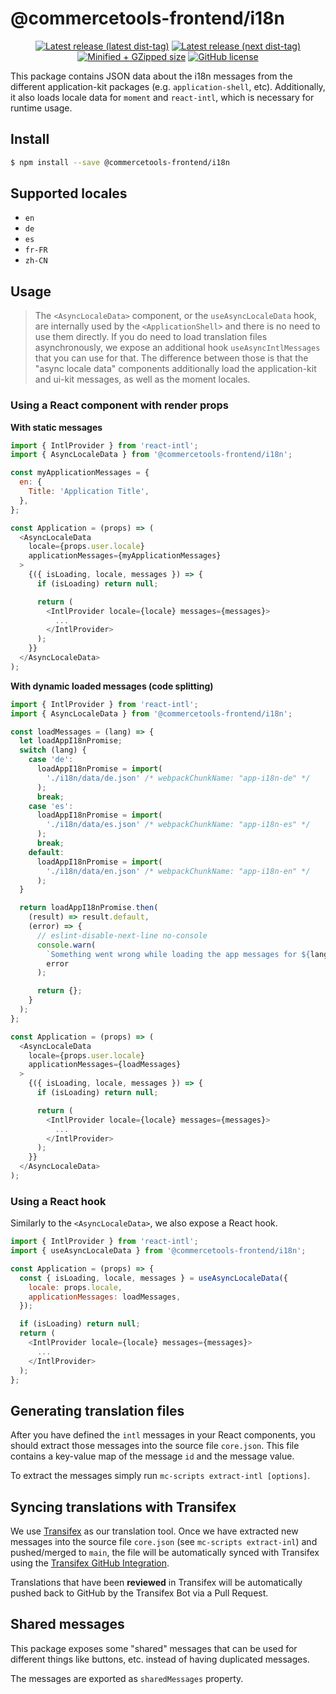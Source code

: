 # @commercetools-frontend/i18n

<p align="center">
  <a href="https://www.npmjs.com/package/@commercetools-frontend/i18n"><img src="https://badgen.net/npm/v/@commercetools-frontend/i18n" alt="Latest release (latest dist-tag)" /></a> <a href="https://www.npmjs.com/package/@commercetools-frontend/i18n"><img src="https://badgen.net/npm/v/@commercetools-frontend/i18n/next" alt="Latest release (next dist-tag)" /></a> <a href="https://bundlephobia.com/result?p=@commercetools-frontend/i18n"><img src="https://badgen.net/bundlephobia/minzip/@commercetools-frontend/i18n" alt="Minified + GZipped size" /></a> <a href="https://github.com/commercetools/merchant-center-application-kit/blob/main/LICENSE"><img src="https://badgen.net/github/license/commercetools/merchant-center-application-kit" alt="GitHub license" /></a>
</p>

This package contains JSON data about the i18n messages from the different application-kit packages (e.g. `application-shell`, etc). Additionally, it also loads locale data for `moment` and `react-intl`, which is necessary for runtime usage.

## Install

```bash
$ npm install --save @commercetools-frontend/i18n
```

## Supported locales

- `en`
- `de`
- `es`
- `fr-FR`
- `zh-CN`

## Usage

> The `<AsyncLocaleData>` component, or the `useAsyncLocaleData` hook, are internally used by the `<ApplicationShell>` and there is no need to use them directly.
> If you do need to load translation files asynchronously, we expose an additional hook `useAsyncIntlMessages` that you can use for that.
> The difference between those is that the "async locale data" components additionally load the application-kit and ui-kit messages, as well as the moment locales.

### Using a React component with render props

**With static messages**

```js
import { IntlProvider } from 'react-intl';
import { AsyncLocaleData } from '@commercetools-frontend/i18n';

const myApplicationMessages = {
  en: {
    Title: 'Application Title',
  },
};

const Application = (props) => (
  <AsyncLocaleData
    locale={props.user.locale}
    applicationMessages={myApplicationMessages}
  >
    {({ isLoading, locale, messages }) => {
      if (isLoading) return null;

      return (
        <IntlProvider locale={locale} messages={messages}>
          ...
        </IntlProvider>
      );
    }}
  </AsyncLocaleData>
);
```

**With dynamic loaded messages (code splitting)**

```js
import { IntlProvider } from 'react-intl';
import { AsyncLocaleData } from '@commercetools-frontend/i18n';

const loadMessages = (lang) => {
  let loadAppI18nPromise;
  switch (lang) {
    case 'de':
      loadAppI18nPromise = import(
        './i18n/data/de.json' /* webpackChunkName: "app-i18n-de" */
      );
      break;
    case 'es':
      loadAppI18nPromise = import(
        './i18n/data/es.json' /* webpackChunkName: "app-i18n-es" */
      );
      break;
    default:
      loadAppI18nPromise = import(
        './i18n/data/en.json' /* webpackChunkName: "app-i18n-en" */
      );
  }

  return loadAppI18nPromise.then(
    (result) => result.default,
    (error) => {
      // eslint-disable-next-line no-console
      console.warn(
        `Something went wrong while loading the app messages for ${lang}`,
        error
      );

      return {};
    }
  );
};

const Application = (props) => (
  <AsyncLocaleData
    locale={props.user.locale}
    applicationMessages={loadMessages}
  >
    {({ isLoading, locale, messages }) => {
      if (isLoading) return null;

      return (
        <IntlProvider locale={locale} messages={messages}>
          ...
        </IntlProvider>
      );
    }}
  </AsyncLocaleData>
);
```

### Using a React hook

Similarly to the `<AsyncLocaleData>`, we also expose a React hook.

```js
import { IntlProvider } from 'react-intl';
import { useAsyncLocaleData } from '@commercetools-frontend/i18n';

const Application = (props) => {
  const { isLoading, locale, messages } = useAsyncLocaleData({
    locale: props.locale,
    applicationMessages: loadMessages,
  });

  if (isLoading) return null;
  return (
    <IntlProvider locale={locale} messages={messages}>
      ...
    </IntlProvider>
  );
};
```

## Generating translation files

After you have defined the `intl` messages in your React components, you should extract those messages into the source file `core.json`. This file contains a key-value map of the message `id` and the message value.

To extract the messages simply run `mc-scripts extract-intl [options]`.

## Syncing translations with Transifex

We use [Transifex](https://www.transifex.com/) as our translation tool. Once we have extracted new messages into the source file `core.json` (see `mc-scripts extract-inl`) and pushed/merged to `main`, the file will be automatically synced with Transifex using the [Transifex GitHub Integration](https://docs.transifex.com/integrations/transifex-github-integration).

Translations that have been **reviewed** in Transifex will be automatically pushed back to GitHub by the Transifex Bot via a Pull Request.

## Shared messages

This package exposes some "shared" messages that can be used for different things like buttons, etc. instead of having duplicated messages.

The messages are exported as `sharedMessages` property.
